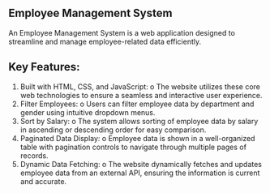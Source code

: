 ## Employee Management System

An Employee Management System is a web application designed to streamline and manage employee-related data efficiently.

## Key Features:

1.	Built with HTML, CSS, and JavaScript:
o	The website utilizes these core web technologies to ensure a seamless and interactive user experience.
2.	Filter Employees:
o	Users can filter employee data by department and gender using intuitive dropdown menus.
3.	Sort by Salary:
o	The system allows sorting of employee data by salary in ascending or descending order for easy comparison.
4.	Paginated Data Display:
o	Employee data is shown in a well-organized table with pagination controls to navigate through multiple pages of records.
5.	Dynamic Data Fetching:
o	The website dynamically fetches and updates employee data from an external API, ensuring the information is current and accurate.

